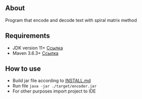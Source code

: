 ## About
Program that encode and decode text with spiral matrix method

## Requirements
- JDK version 11+ [Ссылка](https://www.oracle.com/java/technologies/javase-jdk11-downloads.html)
- Maven 3.6.3+ [Ссылка](https://maven.apache.org/download.cgi)

## How to use
- Build jar file according to [INSTALL.md](https://github.com/kondrashovaq/encoder/blob/main/INSTALL.md)
- Run file `java -jar ./target/encoder.jar`
- For other purposes import project to IDE
